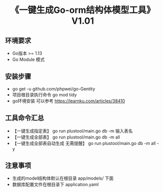 <h1 align="center">《一键生成Go-orm结构体模型工具》V1.01</h1>

## 环境要求

* Go版本 >= 1.13
* Go Module 模式

## 安装步骤

*  go get -u github.com/phpwei/go-Gentity
* 项目根目录执行命令 go mod tidy
* go环境安装 可以参考 https://learnku.com/articles/38410


## 工具命令汇总

* 【一键生成指定表】 go run plustool/main.go db -m  输入表名
* 【一键生成全部表】 go run plustool/main.go db -m  all
* 【一键生成全部表自动生成 无需提醒】 go run plustool/main.go db -m  all -y

## 注意事项

* 生成的model结构体默认在根目录 app/models/ 下面
* 数据库配置文件在根目录下 application.yaml
